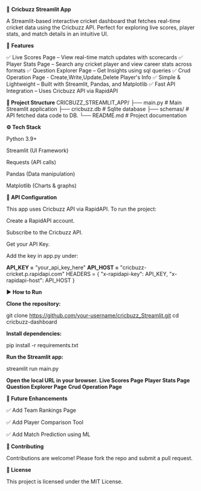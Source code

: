 🏏 **Cricbuzz Streamlit App**

A Streamlit-based interactive cricket dashboard that fetches real-time cricket data using the Cricbuzz API. Perfect for exploring live scores, player stats, and match details in an intuitive UI.

🚀 **Features**

✅ Live Scores Page – View real-time match updates with scorecards
✅ Player Stats Page – Search any cricket player and view career stats across formats
✅ Question Explorer Page – Get Insights using sql queries
✅ Crud Operation Page - Create,Write,Update,Delete Player's Info
✅ Simple & Lightweight – Built with Streamlit, Pandas, and Matplotlib
✅ Fast API Integration – Uses Cricbuzz API via RapidAPI

**📂 Project Structure**
CRICBUZZ_STREAMLIT_APP/
├── main.py                # Main Streamlit application
├── cricbuzz.db            # Sqlite database
├── schemas/               # API fetched data code to DB.
└── README.md              # Project documentation

**⚙️ Tech Stack**

Python 3.9+

Streamlit (UI Framework)

Requests (API calls)

Pandas (Data manipulation)

Matplotlib (Charts & graphs)

**🔑 API Configuration**

This app uses Cricbuzz API via RapidAPI. To run the project:

Create a RapidAPI account.

Subscribe to the Cricbuzz API.

Get your API Key.

Add the key in app.py under:

**API_KEY =** "your_api_key_here"
**API_HOST =** "cricbuzz-cricket.p.rapidapi.com"
HEADERS = {
    "x-rapidapi-key": API_KEY,
    "x-rapidapi-host": API_HOST
}

**▶️ How to Run**

**Clone the repository:**

git clone https://github.com/your-username/cricbuzz_Streamlit.git
cd cricbuzz-dashboard


**Install dependencies:**

pip install -r requirements.txt


**Run the Streamlit app:**

streamlit run main.py


**Open the local URL in your browser.**
**Live Scores Page**
**Player Stats Page**
**Question Explorer Page**
**Crud Operation Page**

**📌 Future Enhancements**

✅ Add Team Rankings Page

✅ Add Player Comparison Tool

✅ Add Match Prediction using ML

**🤝 Contributing**

Contributions are welcome! Please fork the repo and submit a pull request.

**📜 License**

This project is licensed under the MIT License.

